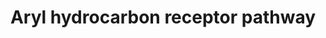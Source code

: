 ---
annotations:
- id: PW:0000003
  parent: signaling pathway
  type: Pathway Ontology
  value: signaling pathway
authors:
- Mkutmon
- Ariutta
- AlexanderPico
- Eweitz
description: The aryl hydrocarbon receptor (AhR) is a transcription factor (part of
  the group of nuclear receptors) that responds to the presence of aromatic hydrocarbons.
  It regulates genes involved xenobiotic metabolism (including for example cytochrome
  P540 enzymes).
last-edited: 2021-05-23
organisms:
- Bos taurus
redirect_from:
- /index.php/Pathway:WP3205
- /instance/WP3205
- /instance/WP3205_rr117862
revision: r117862
schema-jsonld:
- '@context': https://schema.org/
  '@id': https://wikipathways.github.io/pathways/WP3205.html
  '@type': Dataset
  creator:
    '@type': Organization
    name: WikiPathways
  description: The aryl hydrocarbon receptor (AhR) is a transcription factor (part
    of the group of nuclear receptors) that responds to the presence of aromatic hydrocarbons.
    It regulates genes involved xenobiotic metabolism (including for example cytochrome
    P540 enzymes).
  keywords:
  - AHR
  - AHRR
  - AIP
  - ALDH3A1
  - ARNT
  - BAX
  - CAP2
  - CDC37
  - CDKN1B
  - CES3
  - CYP1A1
  - CYP1A2
  - CYP1B1
  - EGFR
  - EP300
  - GSTA2
  - HES1
  - HSP90AA1
  - IFNG
  - IGFBP1
  - IL12A
  - IL12B
  - IL17B
  - IL1B
  - IL2
  - JUN
  - JUNB
  - LAT
  - Ligand
  - MGST1
  - MYOF
  - NCOA1
  - NFE2L2
  - NQO1
  - POLK
  - PTGES3
  - SERPINB2
  - SRC
  - TGFB1
  - TNF
  - UGT1A1
  - UGT1A3
  - UGT1A4
  license: CC0
  name: Aryl hydrocarbon receptor pathway
seo: CreativeWork
title: Aryl hydrocarbon receptor pathway
wpid: WP3205
---